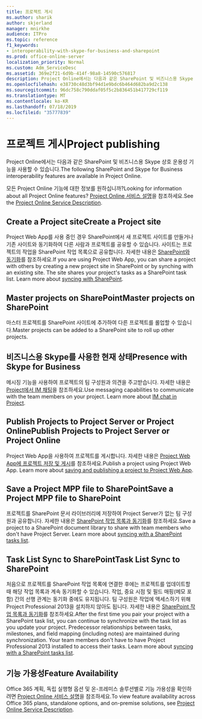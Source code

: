 ```yaml
---
title: 프로젝트 게시
ms.author: sharik
author: skjerland
manager: mnirkhe
audience: ITPro
ms.topic: reference
f1_keywords:
- interoperability-with-skype-for-business-and-sharepoint
ms.prod: office-online-server
localization_priority: Normal
ms.custom: Adm_ServiceDesc
ms.assetid: 369e2f21-6d9b-414f-98a8-14590c576817
description: Project Online에서는 다음과 같은 SharePoint 및 비즈니스용 Skype 상호 운용성 기능을 사용할 수 있습니다.
ms.openlocfilehash: e38730c48d3bf94d1e9bdc6b464d682ba9d2c138
ms.sourcegitcommit: 96dc758c790ddaf05f5c2b836451b417729cf119
ms.translationtype: MT
ms.contentlocale: ko-KR
ms.lasthandoff: 07/18/2019
ms.locfileid: "35777839"
---
```

# <a name="project-publishing"></a><span data-ttu-id="70c02-103">프로젝트 게시</span><span class="sxs-lookup"><span data-stu-id="70c02-103">Project publishing</span></span>

<span data-ttu-id="70c02-104">Project Online에서는 다음과 같은 SharePoint 및 비즈니스용 Skype 상호 운용성 기능을 사용할 수 있습니다.</span><span class="sxs-lookup"><span data-stu-id="70c02-104">The following SharePoint and Skype for Business interoperability features are available in Project Online.</span></span>
  
<span data-ttu-id="70c02-105">모든 Project Online 기능에 대한 정보를 원하십니까?</span><span class="sxs-lookup"><span data-stu-id="70c02-105">Looking for information about all Project Online features?</span></span> <span data-ttu-id="70c02-106">[Project Online 서비스 설명](project-online-service-description.md)을 참조하세요.</span><span class="sxs-lookup"><span data-stu-id="70c02-106">See the [Project Online Service Description](project-online-service-description.md).</span></span>
  
## <a name="create-a-project-site"></a><span data-ttu-id="70c02-107">Create a Project site</span><span class="sxs-lookup"><span data-stu-id="70c02-107">Create a Project site</span></span>
<span data-ttu-id="70c02-108"><a name="bkmk_CreateProjectsite"> </a></span><span class="sxs-lookup"><span data-stu-id="70c02-108"></span></span>

<span data-ttu-id="70c02-p102">Project Web App를 사용 중인 경우 SharePoint에서 새 프로젝트 사이트를 만들거나 기존 사이트와 동기화하여 다른 사람과 프로젝트를 공유할 수 있습니다. 사이트는 프로젝트의 작업을 SharePoint 작업 목록으로 공유합니다. 자세한 내용은 [SharePoint와 동기화](https://go.microsoft.com/fwlink/p/?LinkId=271352)를 참조하세요.</span><span class="sxs-lookup"><span data-stu-id="70c02-p102">If you are using Project Web App, you can share a project with others by creating a new project site in SharePoint or by synching with an existing site. The site shares your project's tasks as a SharePoint task list. Learn more about [syncing with SharePoint](https://go.microsoft.com/fwlink/p/?LinkId=271352).</span></span>
  
## <a name="master-projects-on-sharepoint"></a><span data-ttu-id="70c02-112">Master projects on SharePoint</span><span class="sxs-lookup"><span data-stu-id="70c02-112">Master projects on SharePoint</span></span>
<span data-ttu-id="70c02-113"><a name="bkmk_MasterprojectsonSharePoint"> </a></span><span class="sxs-lookup"><span data-stu-id="70c02-113"></span></span>

<span data-ttu-id="70c02-114">마스터 프로젝트를 SharePoint 사이트에 추가하여 다른 프로젝트를 롤업할 수 있습니다.</span><span class="sxs-lookup"><span data-stu-id="70c02-114">Master projects can be added to a SharePoint site to roll up other projects.</span></span> 
  
## <a name="presence-with-skype-for-business"></a><span data-ttu-id="70c02-115">비즈니스용 Skype를 사용한 현재 상태</span><span class="sxs-lookup"><span data-stu-id="70c02-115">Presence with Skype for Business</span></span>
<span data-ttu-id="70c02-116"><a name="bkmk_PresencewithLync"> </a></span><span class="sxs-lookup"><span data-stu-id="70c02-116"></span></span>

<span data-ttu-id="70c02-p103">메시징 기능을 사용하여 프로젝트의 팀 구성원과 의견을 주고받습니다. 자세한 내용은 [Project에서 IM 채팅](https://go.microsoft.com/fwlink/p/?LinkId=271351)을 참조하세요.</span><span class="sxs-lookup"><span data-stu-id="70c02-p103">Use messaging capabilities to communicate with the team members on your project. Learn more about [IM chat in Project](https://go.microsoft.com/fwlink/p/?LinkId=271351).</span></span>
  
## <a name="publish-projects-to-project-server-or-project-online"></a><span data-ttu-id="70c02-119">Publish Projects to Project Server or Project Online</span><span class="sxs-lookup"><span data-stu-id="70c02-119">Publish Projects to Project Server or Project Online</span></span>
<span data-ttu-id="70c02-120"><a name="bkmk_PublishProjectstoServerOnline"> </a></span><span class="sxs-lookup"><span data-stu-id="70c02-120"></span></span>

<span data-ttu-id="70c02-p104">Project Web App을 사용하여 프로젝트를 게시합니다. 자세한 내용은 [Project Web App에 프로젝트 저장 및 게시](https://go.microsoft.com/fwlink/p/?LinkId=271354)를 참조하세요.</span><span class="sxs-lookup"><span data-stu-id="70c02-p104">Publish a project using Project Web App. Learn more about [saving and publishing a project to Project Web App](https://go.microsoft.com/fwlink/p/?LinkId=271354).</span></span>
  
## <a name="save-a-project-mpp-file-to-sharepoint"></a><span data-ttu-id="70c02-123">Save a Project MPP file to SharePoint</span><span class="sxs-lookup"><span data-stu-id="70c02-123">Save a Project MPP file to SharePoint</span></span>
<span data-ttu-id="70c02-124"><a name="bkmk_SavefiletoSharePoint"> </a></span><span class="sxs-lookup"><span data-stu-id="70c02-124"></span></span>

<span data-ttu-id="70c02-p105">프로젝트를 SharePoint 문서 라이브러리에 저장하여 Project Server가 없는 팀 구성원과 공유합니다. 자세한 내용은 [SharePoint 작업 목록과 동기화](https://go.microsoft.com/fwlink/p/?LinkId=271353)를 참조하세요.</span><span class="sxs-lookup"><span data-stu-id="70c02-p105">Save a project to a SharePoint document library to share with team members who don't have Project Server. Learn more about [syncing with a SharePoint tasks list](https://go.microsoft.com/fwlink/p/?LinkId=271353).</span></span>
  
## <a name="task-list-sync-to-sharepoint"></a><span data-ttu-id="70c02-127">Task List Sync to SharePoint</span><span class="sxs-lookup"><span data-stu-id="70c02-127">Task List Sync to SharePoint</span></span>
<span data-ttu-id="70c02-128"><a name="bkmk_TaskListSynctoSharePoint"> </a></span><span class="sxs-lookup"><span data-stu-id="70c02-128"></span></span>

<span data-ttu-id="70c02-p106">처음으로 프로젝트를 SharePoint 작업 목록에 연결한 후에는 프로젝트를 업데이트할 때 해당 작업 목록과 계속 동기화할 수 있습니다. 작업, 중요 시점 및 필드 매핑(메모 포함) 간의 선행 관계는 동기화 중에도 유지됩니다. 팀 구성원은 작업에 액세스하기 위해 Project Professional 2013을 설치하지 않아도 됩니다. 자세한 내용은 [SharePoint 작업 목록과 동기화](https://go.microsoft.com/fwlink/p/?LinkId=271353)를 참조하세요.</span><span class="sxs-lookup"><span data-stu-id="70c02-p106">After the first time you pair your project with a SharePoint task list, you can continue to synchronize with the task list as you update your project. Predecessor relationships between tasks, milestones, and field mapping (including notes) are maintained during synchronization. Your team members don't have to have Project Professional 2013 installed to access their tasks. Learn more about [syncing with a SharePoint tasks list](https://go.microsoft.com/fwlink/p/?LinkId=271353).</span></span>
  
## <a name="feature-availability"></a><span data-ttu-id="70c02-133">기능 가용성</span><span class="sxs-lookup"><span data-stu-id="70c02-133">Feature Availability</span></span>
<span data-ttu-id="70c02-134"><a name="bkmk_TaskListSynctoSharePoint"> </a></span><span class="sxs-lookup"><span data-stu-id="70c02-134"></span></span>

<span data-ttu-id="70c02-135">Office 365 계획, 독립 실행형 옵션 및 온-프레미스 솔루션별로 기능 가용성을 확인하려면 [Project Online 서비스 설명](project-online-service-description.md)을 참조하세요.</span><span class="sxs-lookup"><span data-stu-id="70c02-135">To view feature availability across Office 365 plans, standalone options, and on-premise solutions, see [Project Online Service Description](project-online-service-description.md).</span></span>
  

